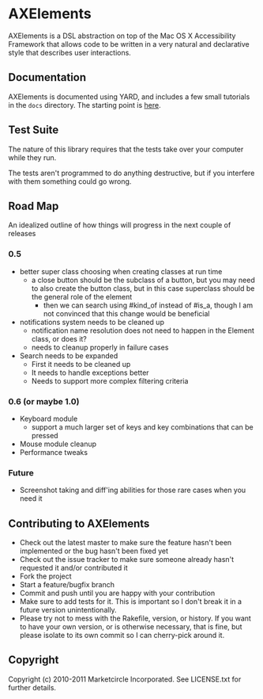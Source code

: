 # AXElements

AXElements is a DSL abstraction on top of the Mac OS X Accessibility Framework
that allows code to be written in a very natural and declarative style that
describes user interactions.

## Documentation

AXElements is documented using YARD, and includes a few small
tutorials in the `docs` directory. The starting point is [here](docs/AXElements.markdown).

## Test Suite

The nature of this library requires that the tests take over your
computer while they run.

The tests aren't programmed to do anything destructive, but if you
interfere with them something could go wrong.

## Road Map

An idealized outline of how things will progress in the next couple of releases

### 0.5

- better super class choosing when creating classes at run time
  + a close button should be the subclass of a button, but you may
  need to also create the button class, but in this case superclass
  should be the general role of the element
    * then we can search using #kind_of instead of #is_a, though I am
    not convinced that this change would be beneficial
- notifications system needs to be cleaned up
  + notification name resolution does not need to happen in the
  Element class, or does it?
  + needs to cleanup properly in failure cases
- Search needs to be expanded
  + First it needs to be cleaned up
  + It needs to handle exceptions better
  + Needs to support more complex filtering criteria

### 0.6 (or maybe 1.0)

- Keyboard module
  + support a much larger set of keys and key combinations that can be pressed
- Mouse module cleanup
- Performance tweaks

### Future

- Screenshot taking and diff'ing abilities for those rare cases when
  you need it

## Contributing to AXElements

* Check out the latest master to make sure the feature hasn't been implemented or the bug hasn't been fixed yet
* Check out the issue tracker to make sure someone already hasn't requested it and/or contributed it
* Fork the project
* Start a feature/bugfix branch
* Commit and push until you are happy with your contribution
* Make sure to add tests for it. This is important so I don't break it in a future version unintentionally.
* Please try not to mess with the Rakefile, version, or history. If you want to have your own version, or is otherwise necessary, that is fine, but please isolate to its own commit so I can cherry-pick around it.

## Copyright

Copyright (c) 2010-2011 Marketcircle Incorporated. See LICENSE.txt for further details.

